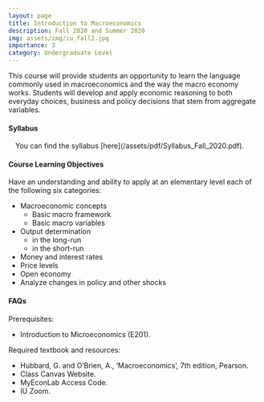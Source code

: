 ```yaml
---
layout: page
title: Introduction to Macroeconomics
description: Fall 2020 and Summer 2020
img: assets/img/iu_fall2.jpg
importance: 3
category: Undergraduate Level
---
```


This course will provide students an opportunity to learn the language commonly used in macroeconomics and the way the macro economy works. Students will develop and apply economic reasoning to both everyday choices, business and policy decisions that stem from aggregate variables.

<h4>Syllabus</h4>
<i class="fas fa-download"></i>&#8195;You can find the syllabus [here](/assets/pdf/Syllabus_Fall_2020.pdf).

<h4>Course Learning Objectives</h4>
Have an understanding and ability to apply at an elementary level each of the following six categories:
<ul>
<li>Macroeconomic concepts
<ul>
<li>Basic macro framework</li>
<li>Basic macro variables</li>
</ul>
</li>
<li>Output determination
<ul>
<li>in the long-run</li>
<li>in the short-run</li>
</ul>
</li>
<li>Money and interest rates</li>
<li>Price levels</li>
<li>Open economy</li>
<li>Analyze changes in policy and other shocks</li>
</ul>

<h4>FAQs</h4>
Prerequisites:
<ul>
<li>Introduction to Microeconomics (E201).</li>
</ul>

Required textbook and resources:
<ul>
<li>Hubbard, G. and O’Brien, A., ‘Macroeconomics’, 7th edition, Pearson.</li>
<li>Class Canvas Website.</li>
<li>MyEconLab Access Code.</li>
<li>IU Zoom.</li>
</ul>